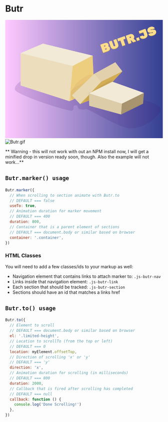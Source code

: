 # Butr

![Butr.gif](Butr.png)
![Butr.gif](Butr.gif)

** Warning - this will not work with out an NPM install now, I will get a minified drop in version ready soon, though. Also the example will not work...**

## `Butr.marker() usage`

```javascript
Butr.marker({
  // When scrolling to section animate with Butr.to
  // DEFAULT === false
  useTo: true,
  // Animation duration for marker movement
  // DEFAULT === 400
  duration: 800,
  // Container that is a parent element of sections
  // DEFAULT === document.body or similar based on browser
  container: '.container',
})
```

### HTML Classes

You will need to add a few classes/ids to your markup as well:

- Navigation element that contains links to attach marker to: `.js-butr-nav`
- Links inside that navigation element: `.js-butr-link`
- Each section that should be tracked: `.js-butr-section`
- Sections should have an id that matches a links href

## `Butr.to() usage`

```javascript
Butr.to({
  // Element to scroll
  // DEFAULT === document.body or similar based on browser
  el: '.limited-height',
  // Location to scrollTo (from the top or left)
  // DEFAULT === 0
  location: myElement.offsetTop,
  // Direction of scrolling 'x' or 'y'
  // DEFAULT === 'y'
  direction: 'x',
  // Animation duration for scrolling (in milliseconds)
  // DEFAULT === 800
  duration: 2000,
  // Callback that is fired after scrolling has completed
  // DEFAULT === null
  callback: function () {
    console.log('Done Scrolling!')
  },
})
```
